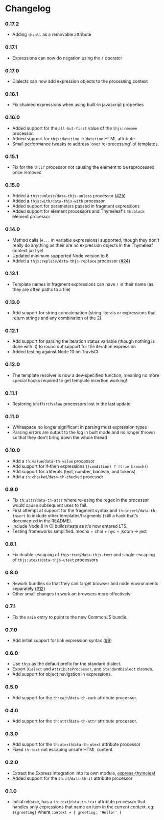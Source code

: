 
Changelog
=========

### 0.17.2
 - Adding `th:alt` as a removable attribute

### 0.17.1
 - Expressions can now do negation using the `!` operator

### 0.17.0
 - Dialects can now add expression objects to the processing context

### 0.16.1
 - Fix chained expressions when using built-in javascript properties

### 0.16.0
 - Added support for the `all-but-first` value of the `thjs:remove` processor.
 - Added support for `thjs:datetime` -> `datetime` HTML attribute
 - Small performance tweaks to address 'over re-processing' of templates.

### 0.15.1
 - Fix for the `th:if` processor not causing the element to be reprocessed once
   removed

### 0.15.0
 - Added a `thjs:unless/data-thjs-unless` processor
   ([#25](https://github.com/ultraq/thymeleafjs/pull/25))
 - Added a `thjs:with/data-thjs-with` processor
 - Added support for parameters passed in fragment expressions
 - Added support for element processors and Thymeleaf's `th:block` element
   processor

### 0.14.0
 - Method calls (`#...` in variable expressions) supported, though they don't
   really do anything as their are no expression objects in the Thymeleaf
   context just yet
 - Updated minimum supported Node version to 8
 - Added a `thjs:replace/data-thjs-replace` processor
   ([#24](https://github.com/ultraq/thymeleafjs/issues/24))

### 0.13.1
 - Template names in fragment expressions can have `/` in their name (as they
   are often paths to a file)

### 0.13.0
 - Add support for string concatenation (string literals or expressions that
   return strings and any combination of the 2)

### 0.12.1
 - Add support for parsing the iteration status variable (though nothing is done
   with it) to round out support for the iteration expression
 - Added testing against Node 10 on TravisCI

### 0.12.0
 - The template resolver is now a dev-specified function, meaning no more
   special hacks required to get template insertion working!

### 0.11.1
 - Restoring `href`/`src`/`value` processors lost in the last update

### 0.11.0
 - Whitespace no longer significant in parsing most expression types
 - Parsing errors are output to the log in built mode and no longer thrown so
   that they don't bring down the whole thread

### 0.10.0
 - Add a `th:value`/`data-th-value` processor
 - Add support for if-then expressions (`(condition) ? (true branch)`)
 - Add support for a literals (text, number, boolean, and tokens)
 - Add a `th:checked`/`data-th-checked` processor

### 0.9.0
 - Fix `th:attr`/`data-th-attr` where re-using the regex in the processor would
   cause subsequent uses to fail.
 - First attempt at support for the fragment syntax and `th:insert`/`data-th-insert`
   to include other templates/fragments (still a hack that's documented in the
   README).
 - Include Node 8 in CI builds/tests as it's now entered LTS.
 - Testing frameworks simplified: mocha + chai + nyc + jsdom -> jest

### 0.8.1
 - Fix double-escaping of `thjs:text`/`data-thjs-text` and single-escaping of
   `thjs:utext`/`data-thjs-utext` processors

### 0.8.0
 - Rework bundles so that they can target browser and node environments
   separately
   ([#12](https://github.com/ultraq/thymeleafjs/issues/12))
 - Other small changes to work on browsers more effectively

### 0.7.1
 - Fix the `main` entry to point to the new CommonJS bundle.

### 0.7.0
 - Add initial support for link expression syntax
   ([#9](https://github.com/ultraq/thymeleafjs/issues/9))

### 0.6.0
 - Use `thjs` as the default prefix for the standard dialect.
 - Export `Dialect` and `AttributeProcessor`, and `StandardDialect` classes.
 - Add support for object navigation in expressions.

### 0.5.0
 - Add support for the `th:each`/`data-th-each` attribute processor.

### 0.4.0
 - Add support for the `th:attr`/`data-th-attr` attribute processor.

### 0.3.0
 - Add support for the `th:utext`/`data-th-utext` attribute processor
 - Fixed `th:text` not escaping unsafe HTML content.

### 0.2.0
 - Extract the Express integration into its own module,
   [express-thymeleaf](https://github.com/ultraq/express-thymeleaf)
 - Added support for the `th:if`/`data-th-if` attribute processor

### 0.1.0
 - Initial release, has a `th:text`/`data-th-text` attribute processor that
   handles only expressions that name an item in the current context, eg:
   `${greeting}` where `context = { greeting: 'Hello!' }`
